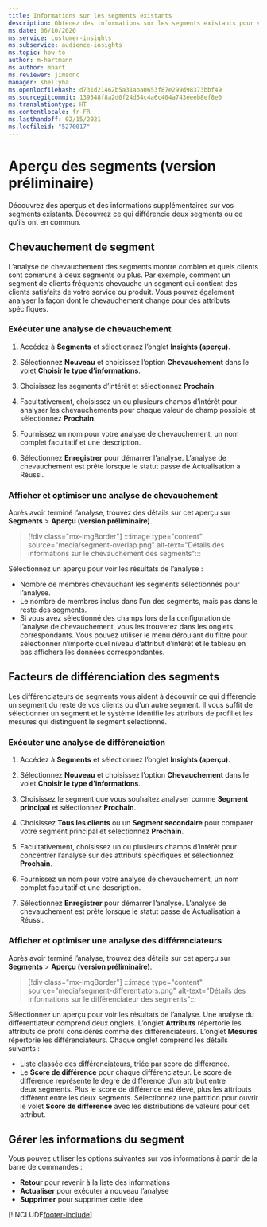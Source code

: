 ```yaml
---
title: Informations sur les segments existants
description: Obtenez des informations sur les segments existants pour voir les différences et les points communs.
ms.date: 06/10/2020
ms.service: customer-insights
ms.subservice: audience-insights
ms.topic: how-to
author: m-hartmann
ms.author: mhart
ms.reviewer: jimsonc
manager: shellyha
ms.openlocfilehash: d731d21462b5a31aba0653f87e299d98373bbf49
ms.sourcegitcommit: 139548f8a2d0f24d54c4a6c404a743eeeb8ef8e0
ms.translationtype: HT
ms.contentlocale: fr-FR
ms.lasthandoff: 02/15/2021
ms.locfileid: "5270017"
---
```

# <a name="segment-insights-preview"></a>Aperçu des segments (version préliminaire)

Découvrez des aperçus et des informations supplémentaires sur vos segments existants. Découvrez ce qui différencie deux segments ou ce qu’ils ont en commun.

## <a name="segment-overlap"></a>Chevauchement de segment

L’analyse de chevauchement des segments montre combien et quels clients sont communs à deux segments ou plus. Par exemple, comment un segment de clients fréquents chevauche un segment qui contient des clients satisfaits de votre service ou produit.
Vous pouvez également analyser la façon dont le chevauchement change pour des attributs spécifiques.

### <a name="run-an-overlap-analysis"></a>Exécuter une analyse de chevauchement

1. Accédez à **Segments** et sélectionnez l’onglet **Insights (aperçu)**.

1. Sélectionnez **Nouveau** et choisissez l’option **Chevauchement** dans le volet **Choisir le type d’informations**.

1. Choisissez les segments d’intérêt et sélectionnez **Prochain**.

1. Facultativement, choisissez un ou plusieurs champs d’intérêt pour analyser les chevauchements pour chaque valeur de champ possible et sélectionnez **Prochain**.

1. Fournissez un nom pour votre analyse de chevauchement, un nom complet facultatif et une description.

1. Sélectionnez **Enregistrer** pour démarrer l’analyse. L’analyse de chevauchement est prête lorsque le statut passe de Actualisation à Réussi.

### <a name="view-and-optimize-an-overlap-analysis"></a>Afficher et optimiser une analyse de chevauchement

Après avoir terminé l’analyse, trouvez des détails sur cet aperçu sur **Segments** > **Aperçu (version préliminaire)**.

> [!div class="mx-imgBorder"]
> :::image type="content" source="media/segment-overlap.png" alt-text="Détails des informations sur le chevauchement des segments":::

Sélectionnez un aperçu pour voir les résultats de l’analyse :

- Nombre de membres chevauchant les segments sélectionnés pour l’analyse.
- Le nombre de membres inclus dans l’un des segments, mais pas dans le reste des segments.
- Si vous avez sélectionné des champs lors de la configuration de l’analyse de chevauchement, vous les trouverez dans les onglets correspondants. Vous pouvez utiliser le menu déroulant du filtre pour sélectionner n’importe quel niveau d’attribut d’intérêt et le tableau en bas affichera les données correspondantes.

## <a name="segment-differentiators"></a>Facteurs de différenciation des segments

Les différenciateurs de segments vous aident à découvrir ce qui différencie un segment du reste de vos clients ou d’un autre segment. Il vous suffit de sélectionner un segment et le système identifie les attributs de profil et les mesures qui distinguent le segment sélectionné.

### <a name="run-a-differentiator-analysis"></a>Exécuter une analyse de différenciation

1. Accédez à **Segments** et sélectionnez l’onglet **Insights (aperçu)**.

1. Sélectionnez **Nouveau** et choisissez l’option **Chevauchement** dans le volet **Choisir le type d’informations**.

1. Choisissez le segment que vous souhaitez analyser comme **Segment principal** et sélectionnez **Prochain**.

1. Choisissez **Tous les clients** ou un **Segment secondaire** pour comparer votre segment principal et sélectionnez **Prochain**.

1. Facultativement, choisissez un ou plusieurs champs d’intérêt pour concentrer l’analyse sur des attributs spécifiques et sélectionnez **Prochain**.

1. Fournissez un nom pour votre analyse de chevauchement, un nom complet facultatif et une description.

1. Sélectionnez **Enregistrer** pour démarrer l’analyse. L’analyse de chevauchement est prête lorsque le statut passe de Actualisation à Réussi.

### <a name="view-and-optimize-a-differentiators-analysis"></a>Afficher et optimiser une analyse des différenciateurs

Après avoir terminé l’analyse, trouvez des détails sur cet aperçu sur **Segments** > **Aperçu (version préliminaire)**.

> [!div class="mx-imgBorder"]
> :::image type="content" source="media/segment-differentiators.png" alt-text="Détails des informations sur le différenciateur des segments":::

Sélectionnez un aperçu pour voir les résultats de l’analyse. Une analyse du différentiateur comprend deux onglets. L’onglet **Attributs** répertorie les attributs de profil considérés comme des différenciateurs. L’onglet **Mesures** répertorie les différenciateurs. Chaque onglet comprend les détails suivants :

- Liste classée des différenciateurs, triée par score de différence.
- Le **Score de différence** pour chaque différenciateur. Le score de différence représente le degré de différence d’un attribut entre deux segments. Plus le score de différence est élevé, plus les attributs diffèrent entre les deux segments. Sélectionnez une partition pour ouvrir le volet **Score de différence** avec les distributions de valeurs pour cet attribut.

## <a name="manage-segment-insights"></a>Gérer les informations du segment

Vous pouvez utiliser les options suivantes sur vos informations à partir de la barre de commandes :

- **Retour** pour revenir à la liste des informations
- **Actualiser** pour exécuter à nouveau l’analyse
- **Supprimer** pour supprimer cette idée


[!INCLUDE[footer-include](../includes/footer-banner.md)]